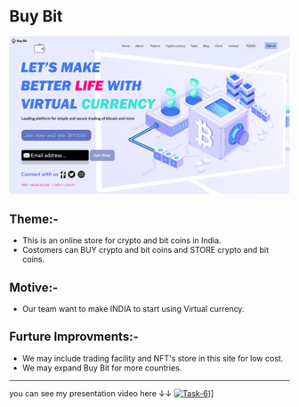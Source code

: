 # Buy Bit

![Buy Bit](https://github.com/GowthamReddyS1/Coginizance/blob/main/Task%203/A.png "Buy Bit")


## **__Theme__**:-


* This is an online store for crypto and bit coins in India.
* Costomers can BUY crypto and bit coins and STORE crypto and bit coins.


## Motive:-


* Our team want to make INDIA to start using Virtual currency.


## Furture Improvments:-


* We may include trading facility and NFT's store in this site for low cost.
* We may expand Buy Bit for more countries.

***
you can see my presentation video here ↓↓
[![Task-6](https://res.cloudinary.com/marcomontalbano/image/upload/v1646314289/video_to_markdown/images/youtube--ECjMtsQqX58-c05b58ac6eb4c4700831b2b3070cd403.jpg)](https://www.youtube.com/watch?v=ECjMtsQqX58 "Task-6"))]




